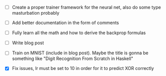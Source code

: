 - [ ] Create a proper trainer framework for the neural net, also do some type masturbation probably
- [ ] Add better documentation in the form of comments
- [ ] Fully learn all the math and how to derive the backprop formulas
- [ ] Write blog post
- [ ] Train on MNIST (include in blog post). Maybe the title is gonna be something like "Digit Recognition From Scratch in Haskell"

- [x] Fix issues, lr must be set to 10 in order for it to predict XOR correctly
